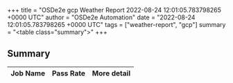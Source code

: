 +++
title = "OSDe2e gcp Weather Report 2022-08-24 12:01:05.783798265 +0000 UTC"
author = "OSDe2e Automation"
date = "2022-08-24 12:01:05.783798265 +0000 UTC"
tags = ["weather-report", "gcp"]
summary = "<table class=\"summary\"></table>"
+++
## Summary

| Job Name | Pass Rate | More detail |
|----------|-----------|-------------|




